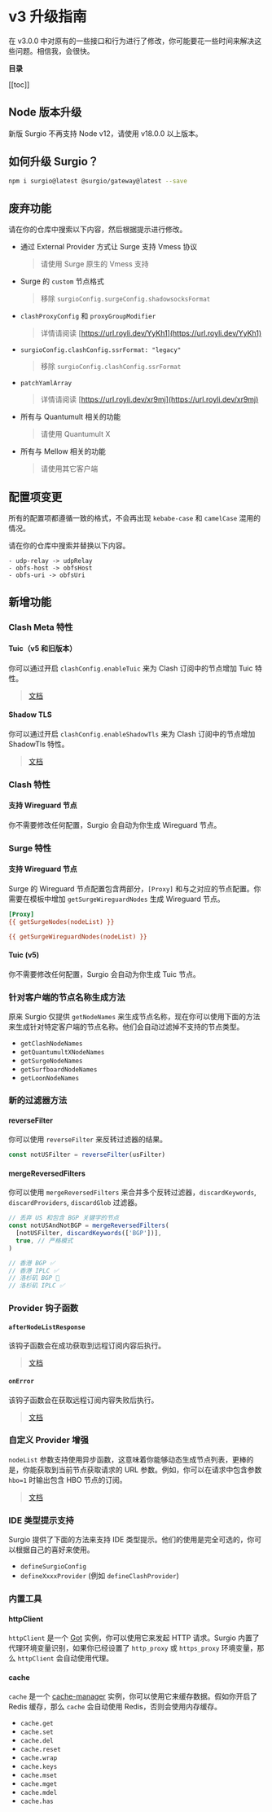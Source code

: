 # v3 升级指南

在 v3.0.0 中对原有的一些接口和行为进行了修改，你可能要花一些时间来解决这些问题。相信我，会很快。

**目录**

[[toc]]

## Node 版本升级

新版 Surgio 不再支持 Node v12，请使用 v18.0.0 以上版本。

## 如何升级 Surgio？

```bash
npm i surgio@latest @surgio/gateway@latest --save
```

## 废弃功能

请在你的仓库中搜索以下内容，然后根据提示进行修改。

- 通过 External Provider 方式让 Surge 支持 Vmess 协议
  > 请使用 Surge 原生的 Vmess 支持
- Surge 的 `custom` 节点格式
  > 移除 `surgioConfig.surgeConfig.shadowsocksFormat`
- `clashProxyConfig` 和 `proxyGroupModifier`
  > 详情请阅读 [https://url.royli.dev/YyKh1](https://url.royli.dev/YyKh1)
- `surgioConfig.clashConfig.ssrFormat: "legacy"`
  > 移除 `surgioConfig.clashConfig.ssrFormat`
- `patchYamlArray`
  > 详情请阅读 [https://url.royli.dev/xr9mj](https://url.royli.dev/xr9mj)
- 所有与 Quantumult 相关的功能
  > 请使用 Quantumult X
- 所有与 Mellow 相关的功能
  > 请使用其它客户端

## 配置项变更

所有的配置项都遵循一致的格式，不会再出现 `kebabe-case` 和 `camelCase` 混用的情况。

请在你的仓库中搜索并替换以下内容。

```
- udp-relay -> udpRelay
- obfs-host -> obfsHost
- obfs-uri -> obfsUri
```

## 新增功能

### Clash Meta 特性

#### Tuic（v5 和旧版本）

你可以通过开启 `clashConfig.enableTuic` 来为 Clash 订阅中的节点增加 Tuic 特性。

> [文档](/guide/custom-config.md#clashconfig-enabletuic)

#### Shadow TLS

你可以通过开启 `clashConfig.enableShadowTls` 来为 Clash 订阅中的节点增加 ShadowTls 特性。

> [文档](/guide/custom-config.md#clashconfig-enableshadowtls)

### Clash 特性

#### 支持 Wireguard 节点

你不需要修改任何配置，Surgio 会自动为你生成 Wireguard 节点。

### Surge 特性

#### 支持 Wireguard 节点

Surge 的 Wireguard 节点配置包含两部分，`[Proxy]` 和与之对应的节点配置。你需要在模板中增加 `getSurgeWireguardNodes` 生成 Wireguard 节点。

```ini
[Proxy]
{{ getSurgeNodes(nodeList) }}

{{ getSurgeWireguardNodes(nodeList) }}
```

#### Tuic (v5)

你不需要修改任何配置，Surgio 会自动为你生成 Tuic 节点。

### 针对客户端的节点名称生成方法

原来 Surgio 仅提供 `getNodeNames` 来生成节点名称，现在你可以使用下面的方法来生成针对特定客户端的节点名称。他们会自动过滤掉不支持的节点类型。

- `getClashNodeNames`
- `getQuantumultXNodeNames`
- `getSurgeNodeNames`
- `getSurfboardNodeNames`
- `getLoonNodeNames`

### 新的过滤器方法

#### reverseFilter

你可以使用 `reverseFilter` 来反转过滤器的结果。

```js
const notUSFilter = reverseFilter(usFilter)
```

#### mergeReversedFilters

你可以使用 `mergeReversedFilters` 来合并多个反转过滤器，`discardKeywords`, `discardProviders`, `discardGlob` 过滤器。


```js
// 丢弃 US 和包含 BGP 关键字的节点
const notUSAndNotBGP = mergeReversedFilters(
  [notUSFilter, discardKeywords(['BGP'])],
  true, // 严格模式
)

// 香港 BGP ✅
// 香港 IPLC ✅
// 洛杉矶 BGP 🚫
// 洛杉矶 IPLC ✅
```

### Provider 钩子函数

#### `afterNodeListResponse`

该钩子函数会在成功获取到远程订阅内容后执行。

> [文档](/guide/custom-provider.md#hooks-afternodelistresponse)

#### `onError`

该钩子函数会在获取远程订阅内容失败后执行。

> [文档](/guide/custom-provider.md#hooks-onerror)

### 自定义 Provider 增强

`nodeList` 参数支持使用异步函数，这意味着你能够动态生成节点列表，更棒的是，你能获取到当前节点获取请求的 URL 参数。例如，你可以在请求中包含参数 `hbo=1` 时输出包含 HBO 节点的订阅。

> [文档](/guide/custom-provider.md#异步模式)

### IDE 类型提示支持

Surgio 提供了下面的方法来支持 IDE 类型提示。他们的使用是完全可选的，你可以根据自己的喜好来使用。

- `defineSurgioConfig`
- `defineXxxxProvider` (例如 `defineClashProvider`)

### 内置工具

#### httpClient

`httpClient` 是一个 [Got](https://github.com/sindresorhus/got) 实例，你可以使用它来发起 HTTP 请求。Surgio 内置了代理环境变量识别，如果你已经设置了 `http_proxy` 或 `https_proxy` 环境变量，那么 `httpClient` 会自动使用代理。

#### cache

`cache` 是一个 [cache-manager](https://github.com/node-cache-manager/node-cache-manager) 实例，你可以使用它来缓存数据。假如你开启了 Redis 缓存，那么 `cache` 会自动使用 Redis，否则会使用内存缓存。

- `cache.get`
- `cache.set`
- `cache.del`
- `cache.reset`
- `cache.wrap`
- `cache.keys`
- `cache.mset`
- `cache.mget`
- `cache.mdel`
- `cache.has`
